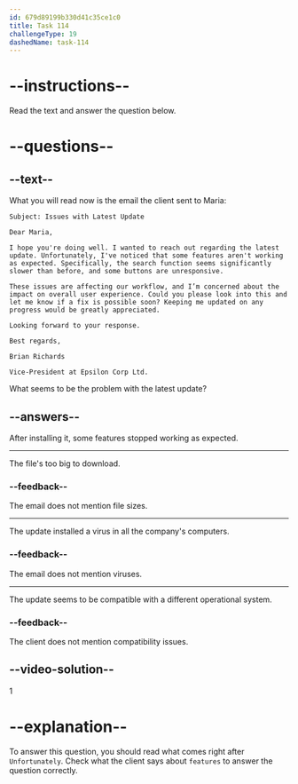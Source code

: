 ```yaml
---
id: 679d89199b330d41c35ce1c0
title: Task 114
challengeType: 19
dashedName: task-114
---
```


<!-- READING -->

# --instructions--

Read the text and answer the question below.

# --questions--

## --text--

What you will read now is the email the client sent to Maria:

`Subject: Issues with Latest Update`

`Dear Maria,`

`I hope you're doing well. I wanted to reach out regarding the latest update. Unfortunately, I've noticed that some features aren't working as expected. Specifically, the search function seems significantly slower than before, and some buttons are unresponsive.`

`These issues are affecting our workflow, and I’m concerned about the impact on overall user experience. Could you please look into this and let me know if a fix is possible soon? Keeping me updated on any progress would be greatly appreciated.`

`Looking forward to your response.`

`Best regards,`

`Brian Richards`

`Vice-President at Epsilon Corp Ltd.`

What seems to be the problem with the latest update?

## --answers--

After installing it, some features stopped working as expected.

---

The file's too big to download.

### --feedback--

The email does not mention file sizes.

---

The update installed a virus in all the company's computers.

### --feedback--

The email does not mention viruses.

---

The update seems to be compatible with a different operational system. 

### --feedback--

The client does not mention compatibility issues.

## --video-solution--

1

# --explanation--

To answer this question, you should read what comes right after `Unfortunately`. Check what the client says about `features` to answer the question correctly.
